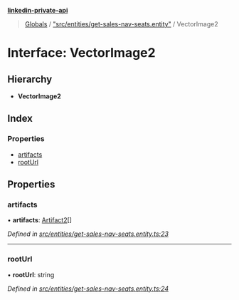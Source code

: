 **[linkedin-private-api](../README.md)**

> [Globals](../globals.md) / ["src/entities/get-sales-nav-seats.entity"](../modules/_src_entities_get_sales_nav_seats_entity_.md) / VectorImage2

# Interface: VectorImage2

## Hierarchy

* **VectorImage2**

## Index

### Properties

* [artifacts](_src_entities_get_sales_nav_seats_entity_.vectorimage2.md#artifacts)
* [rootUrl](_src_entities_get_sales_nav_seats_entity_.vectorimage2.md#rooturl)

## Properties

### artifacts

•  **artifacts**: [Artifact2](_src_entities_get_sales_nav_seats_entity_.artifact2.md)[]

*Defined in [src/entities/get-sales-nav-seats.entity.ts:23](https://github.com/cosiall/linkedin-private-api/blob/f0f3775/src/entities/get-sales-nav-seats.entity.ts#L23)*

___

### rootUrl

•  **rootUrl**: string

*Defined in [src/entities/get-sales-nav-seats.entity.ts:24](https://github.com/cosiall/linkedin-private-api/blob/f0f3775/src/entities/get-sales-nav-seats.entity.ts#L24)*
